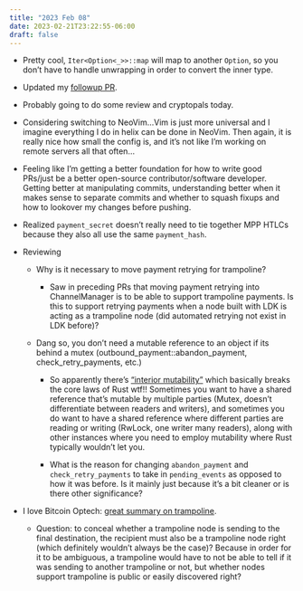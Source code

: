 ```yaml
---
title: "2023 Feb 08"
date: 2023-02-21T23:22:55-06:00
draft: false
---
```


- Pretty cool, `Iter<Option<_>>::map` will map to another `Option`, so you don’t have to handle unwrapping in order to convert the inner type.

- Updated my [followup PR](https://github.com/lightningdevkit/rust-lightning/pull/2022).
- Probably going to do some review and cryptopals today.
- Considering switching to NeoVim…Vim is just more universal and I imagine everything I do in helix can be done in NeoVim. Then again, it is really nice how small the config is, and it’s not like I’m working on remote servers all that often…
- Feeling like I’m getting a better foundation for how to write good PRs/just be a better open-source contributor/software developer. Getting better at manipulating commits, understanding better when it makes sense to separate commits and whether to squash fixups and how to lookover my changes before pushing.
- Realized `payment_secret` doesn’t really need to tie together MPP HTLCs because they also all use the same `payment_hash`.
- Reviewing
    - Why is it necessary to move payment retrying for trampoline?

        - Saw in preceding PRs that moving payment retrying into ChannelManager is to be able to support trampoline payments. Is this to support retrying payments when a node built with LDK is acting as a trampoline node (did automated retrying not exist in LDK before)?
    - Dang so, you don’t need a mutable reference to an object if its behind a mutex (outbound_payment::abandon_payment, check_retry_payments, etc.)
        - So apparently there’s [“interior mutability”](https://doc.rust-lang.org/stable/std/cell/index.html) which basically breaks the core laws of Rust wtf!! Sometimes you want to have a shared reference that’s mutable by multiple parties (Mutex, doesn’t differentiate between readers and writers), and sometimes you do want to have a shared reference where different parties are reading or writing (RwLock, one writer many readers), along with other instances where you need to employ mutability where Rust typically wouldn’t let you.

        - What is the reason for changing `abandon_payment` and `check_retry_payments` to take in `pending_events` as opposed to how it was before. Is it mainly just because it’s a bit cleaner or is there other significance?
- I love Bitcoin Optech: [great summary on trampoline](https://bitcoinops.org/en/topics/trampoline-payments/).
    - Question: to conceal whether a trampoline node is sending to the final destination, the recipient must also be a trampoline node right (which definitely wouldn’t always be the case)? Because in order for it to be ambiguous, a trampoline would have to not be able to tell if it was sending to another trampoline or not, but whether nodes support trampoline is public or easily discovered right?

